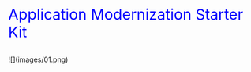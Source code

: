
<p style="font-size:30px; color:blue">Application Modernization Starter Kit</p>
![](images/01.png)


